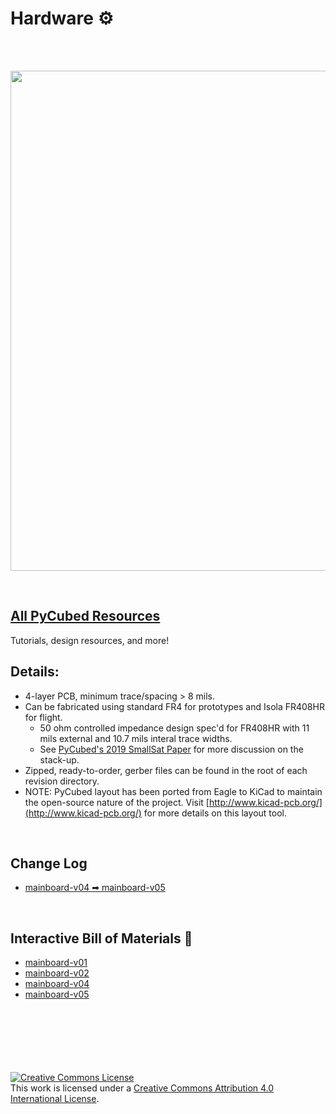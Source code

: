 # Hardware ⚙
<br><br>
<p align="middle">
  <img width="800" src="https://pycubed.org/image/https%3A%2F%2Fs3-us-west-2.amazonaws.com%2Fsecure.notion-static.com%2Fc95ba34e-9eb3-4aa5-bd23-da25f7abf6d7%2Fmainboardv05_features.jpg?table=block&id=adeb3cd0-c74c-4223-a562-51715659f57c&spaceId=b07e7c70-4319-4375-9666-1b25f07e4aae&width=2960&userId=&cache=v2">
</p><br>

## [All PyCubed Resources](https://www.notion.so/maholli/All-PyCubed-Resources-8738cab0dd0743239a3cde30c6066452)
Tutorials, design resources, and more!
<br>

## Details:
- 4-layer PCB, minimum trace/spacing > 8 mils.
- Can be fabricated using standard FR4 for prototypes and Isola FR408HR for flight.
  - 50 ohm controlled impedance design spec'd for FR408HR with 11 mils external and 10.7 mils interal trace widths.
  - See [PyCubed's 2019 SmallSat Paper](https://github.com/pycubed/documentation/blob/master/PyCubed_smallsat-paper.pdf) for more discussion on the stack-up.
- Zipped, ready-to-order, gerber files can be found in the root of each revision directory. 
- NOTE: PyCubed layout has been ported from Eagle to KiCad to maintain the open-source nature of the project. Visit [http://www.kicad-pcb.org/](http://www.kicad-pcb.org/) for more details on this layout tool.
<br>

## Change Log
- [mainboard-v04 ➡ mainboard-v05](https://pycubed.org/v04-v05-Change-Log-7d80b1fb81be423a9da197f820e87538)
<br>

## Interactive Bill of Materials 🛒
- [mainboard-v01](https://pycubed.github.io/hardware/mainboard-v01)
- [mainboard-v02](https://pycubed.github.io/hardware/mainboard-v02)
- [mainboard-v04](https://pycubed.github.io/hardware/mainboard-v04)
- [mainboard-v05](https://pycubed.github.io/hardware/mainboard-v05)
<br>
<br>
<br>
<br>
<br>
<br>
<a rel="license" href="http://creativecommons.org/licenses/by/4.0/"><img alt="Creative Commons License" style="border-width:0" src="https://i.creativecommons.org/l/by/4.0/88x31.png" /></a><br />This work is licensed under a <a rel="license" href="http://creativecommons.org/licenses/by/4.0/">Creative Commons Attribution 4.0 International License</a>.
